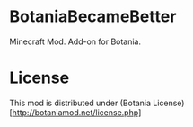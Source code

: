 # BotaniaBecameBetter
Minecraft Mod. Add-on for Botania.

# License
This mod is distributed under (Botania License)[http://botaniamod.net/license.php]

